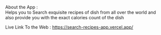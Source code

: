 About the App :                             
Helps you to Search exquisite recipes of dish from all over the world and also provide you with the exact calories count of the dish


Live Link To the Web : https://search-recipes-app.vercel.app/
